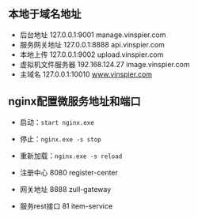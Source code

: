 
## 本地于域名地址

- 后台地址 127.0.0.1:9001 manage.vinspier.com
- 服务网关地址 127.0.0.1:8888 api.vinspier.com
- 本地上传 127.0.0.1:9002 upload.vinspier.com
- 虚拟机文件服务器 192.168.124.27 image.vinspier.com
- 主域名 127.0.0.1:10010 www.vinspier.com

## nginx配置微服务地址和端口

- 启动：`start nginx.exe`
- 停止：`nginx.exe -s stop`
- 重新加载：`nginx.exe -s reload`

- 注册中心 8080 register-center
- 网关地址 8888 zull-gateway
- 服务rest接口 81 item-service 

